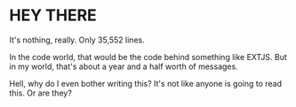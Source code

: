 # HEY THERE
It's nothing, really.  Only 35,552 lines. 

In the code world, that would be the code behind something like EXTJS. But in my world, that's about a year and a half worth of messages.


Hell, why do I even bother writing this? It's not like anyone is going to read this.  Or are they?